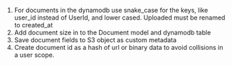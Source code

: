 1. For documents in the dynamodb use snake_case for the keys, like user_id instead of UserId, and lower cased. Uploaded must be renamed to created_at
2. Add document size in to the Document model and dynamodb table
3. Save document fields to S3 object as custom metadata
4. Create document id as a hash of url or binary data to avoid collisions in a user scope. 